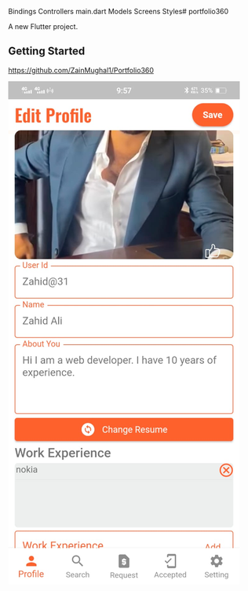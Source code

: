 Bindings
Controllers
main.dart
Models
Screens
Styles# portfolio360

A new Flutter project.

## Getting Started

https://github.com/ZainMughal1/Portfolio360

![alt text](https://github.com/ZainMughal1/Portfolio360/blob/main/1.jpeg)
